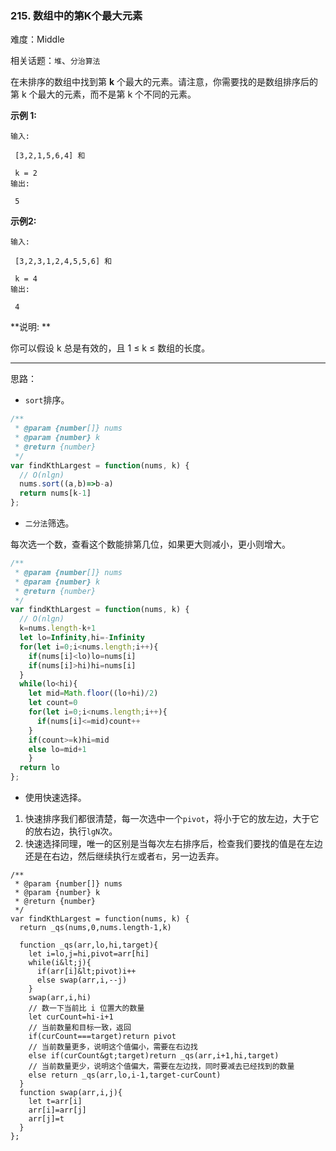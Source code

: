 ### 215. 数组中的第K个最大元素

难度：Middle

相关话题：`堆`、`分治算法`

在未排序的数组中找到第  **k**  个最大的元素。请注意，你需要找的是数组排序后的第 k 个最大的元素，而不是第 k 个不同的元素。



 **示例 1:** 





```
输入:

 [3,2,1,5,6,4] 和

 k = 2
输出:

 5

```

 **示例2:** 





```
输入:

 [3,2,3,1,2,4,5,5,6] 和

 k = 4
输出:

 4
```

 **说明: ** 



你可以假设 k 总是有效的，且 1 &le; k &le; 数组的长度。




-----

思路：

* `sort`排序。

```js
/**
 * @param {number[]} nums
 * @param {number} k
 * @return {number}
 */
var findKthLargest = function(nums, k) {
  // O(nlgn)
  nums.sort((a,b)=>b-a)
  return nums[k-1]
};
```

* `二分法`筛选。

每次选一个数，查看这个数能排第几位，如果更大则减小，更小则增大。

```js
/**
 * @param {number[]} nums
 * @param {number} k
 * @return {number}
 */
var findKthLargest = function(nums, k) {
  // O(nlgn)
  k=nums.length-k+1
  let lo=Infinity,hi=-Infinity
  for(let i=0;i<nums.length;i++){
    if(nums[i]<lo)lo=nums[i]
    if(nums[i]>hi)hi=nums[i]
  }      
  while(lo<hi){
    let mid=Math.floor((lo+hi)/2)
    let count=0
    for(let i=0;i<nums.length;i++){
      if(nums[i]<=mid)count++
    }
    if(count>=k)hi=mid
    else lo=mid+1
    }
  return lo
};
```

* 使用快速选择。

1. 快速排序我们都很清楚，每一次选中一个`pivot`，将小于它的放左边，大于它的放右边，执行`lgN`次。
2. 快速选择同理，唯一的区别是当每次左右排序后，检查我们要找的值是在左边还是在右边，然后继续执行`左`或者`右`，另一边丢弃。
    
   



```
/**
 * @param {number[]} nums
 * @param {number} k
 * @return {number}
 */
var findKthLargest = function(nums, k) {
  return _qs(nums,0,nums.length-1,k)
 
  function _qs(arr,lo,hi,target){
    let i=lo,j=hi,pivot=arr[hi]
    while(i&lt;j){
      if(arr[i]&lt;pivot)i++
      else swap(arr,i,--j)
    }
    swap(arr,i,hi)
    // 数一下当前比 i 位置大的数量
    let curCount=hi-i+1
    // 当前数量和目标一致，返回
    if(curCount===target)return pivot
    // 当前数量更多，说明这个值偏小，需要在右边找
    else if(curCount&gt;target)return _qs(arr,i+1,hi,target)
    // 当前数量更少，说明这个值偏大，需要在左边找，同时要减去已经找到的数量
    else return _qs(arr,lo,i-1,target-curCount)
  }
  function swap(arr,i,j){
    let t=arr[i]
    arr[i]=arr[j]
    arr[j]=t
  }
};



```
